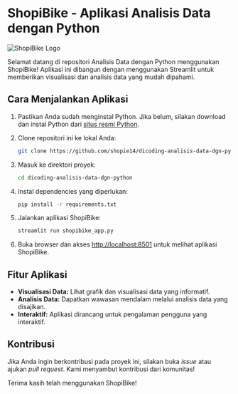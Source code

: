 # ShopiBike - Aplikasi Analisis Data dengan Python

![ShopiBike Logo](link_ke_gambar_logo.png)

Selamat datang di repositori Analisis Data dengan Python menggunakan ShopiBike! Aplikasi ini dibangun dengan menggunakan Streamlit untuk memberikan visualisasi dan analisis data yang mudah dipahami.

## Cara Menjalankan Aplikasi

1. Pastikan Anda sudah menginstal Python. Jika belum, silakan download dan instal Python dari [situs resmi Python](https://www.python.org/).

2. Clone repositori ini ke lokal Anda:

    ```bash
    git clone https://github.com/shopie14/dicoding-analisis-data-dgn-python.git
    ```

3. Masuk ke direktori proyek:

    ```bash
    cd dicoding-analisis-data-dgn-python
    ```

4. Instal dependencies yang diperlukan:

    ```bash
    pip install -r requirements.txt
    ```

5. Jalankan aplikasi ShopiBike:

    ```bash
    streamlit run shopibike_app.py
    ```

6. Buka browser dan akses [http://localhost:8501](http://localhost:8501) untuk melihat aplikasi ShopiBike.

## Fitur Aplikasi

- **Visualisasi Data:** Lihat grafik dan visualisasi data yang informatif.
- **Analisis Data:** Dapatkan wawasan mendalam melalui analisis data yang disajikan.
- **Interaktif:** Aplikasi dirancang untuk pengalaman pengguna yang interaktif.

## Kontribusi

Jika Anda ingin berkontribusi pada proyek ini, silakan buka *issue* atau ajukan *pull request*. Kami menyambut kontribusi dari komunitas!

Terima kasih telah menggunakan ShopiBike!

